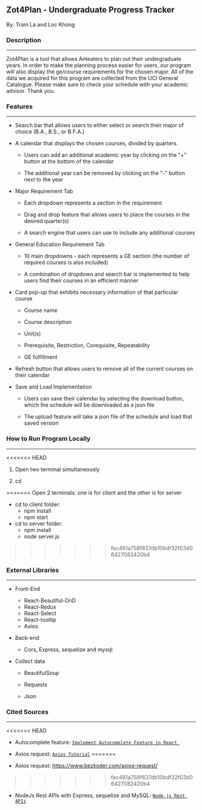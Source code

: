 ## **Zot4Plan - Undergraduate Progress Tracker**

By: Tram La and Loc Khong

### **Description**

---

Zot4Plan is a tool that allows Anteaters to plan out their undergraduate years. In order to make the planning process easier for users, our program will also display the ge/course requirements for the chosen major. All of the data we acquired for this program are collected from the UCI General Catalogue. Please make sure to check your schedule with your academic advisor. Thank you.


### **Features**

---

* Search bar that allows users to either select or search their major of choice (B.A., B.S., or B.F.A.)

* A calendar that displays the chosen courses, divided by quarters.

    - Users can add an additional academic year by clicking on the "+" button at the bottom of the calendar

    - The additional year can be removed by clicking on the "-" button next to the year

* Major Requirement Tab
    
    - Each dropdown represents a section in the requirement

    - Drag and drop feature that allows users to place the courses in the desired quarter(s)

    - A search engine that users can use to include any additional courses

* General Education Requirement Tab

    - 10 main dropdowns - each represents a GE section (the number of required courses is also included)

    - A combination of dropdown and search bar is implemented to help users find their courses in an efficient manner

* Card pop-up that exhibits necessary information of that particular course

    - Course name

    - Course description

    - Unit(s)

    - Prerequisite, Restriction, Corequisite, Repeatability

    - GE fulfillment

* Refresh button that allows users to remove all of the current courses on their calendar

* Save and Load Implementation

    - Users can save their calendar by selecting the download button, which the schedule will be downloaded as a json file

    - The upload feature will take a json file of the schedule and load that saved version

### **How to Run Program Locally**

---
<<<<<<< HEAD

1. Open two terminal simultaneously

2. cd

=======
Open 2 terminals: one is for client and the other is for server
* cd to client folder: 
    - npm install 
    - npm start
* cd to server folder: 
    - npm install
    - node server.js
>>>>>>> fec481a758f837db10bdf32f03d06427082420b4

### **External Libraries**

---

* Front-End
    - React-Beautiful-DnD
    - React-Redux
    - React-Select
    - React-tooltip
    - Axios 

* Back-end
    - Cors, Express, sequelize and mysql

* Collect data

    - BeautifulSoup

    - Requests

    - Json


### **Cited Sources**

---

<<<<<<< HEAD
* Autocomplete feature: [`Implement Autocomplete Feature in React
`](#https://medium.com/swlh/implement-autocomplete-feature-in-react-9b2721a7deda)

* Axios request: [`Axios Tutorial`](#https://www.bezkoder.com/axios-request/)
=======
* Axios request: https://www.bezkoder.com/axios-request/
>>>>>>> fec481a758f837db10bdf32f03d06427082420b4

* NodeJs Rest APIs with Express, sequelize and MySQL: [`Node.js Rest APIs`](#https://www.bezkoder.com/node-js-express-sequelize-mysql/#Test_the_APIs)

